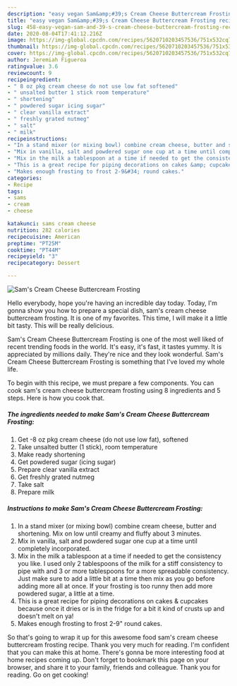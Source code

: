 ```yaml
---
description: "easy vegan Sam&amp;#39;s Cream Cheese Buttercream Frosting recipes | how to make homemade Sam&amp;#39;s Cream Cheese Buttercream Frosting"
title: "easy vegan Sam&amp;#39;s Cream Cheese Buttercream Frosting recipes | how to make homemade Sam&amp;#39;s Cream Cheese Buttercream Frosting"
slug: 458-easy-vegan-sam-and-39-s-cream-cheese-buttercream-frosting-recipes-how-to-make-homemade-sam-and-39-s-cream-cheese-buttercream-frosting
date: 2020-08-04T17:41:12.216Z
image: https://img-global.cpcdn.com/recipes/5620710203457536/751x532cq70/sams-cream-cheese-buttercream-frosting-recipe-main-photo.jpg
thumbnail: https://img-global.cpcdn.com/recipes/5620710203457536/751x532cq70/sams-cream-cheese-buttercream-frosting-recipe-main-photo.jpg
cover: https://img-global.cpcdn.com/recipes/5620710203457536/751x532cq70/sams-cream-cheese-buttercream-frosting-recipe-main-photo.jpg
author: Jeremiah Figueroa
ratingvalue: 3.6
reviewcount: 9
recipeingredient:
- " 8 oz pkg cream cheese do not use low fat softened"
- " unsalted butter 1 stick room temperature"
- " shortening"
- " powdered sugar icing sugar"
- " clear vanilla extract"
- " freshly grated nutmeg"
- " salt"
- " milk"
recipeinstructions:
- "In a stand mixer (or mixing bowl) combine cream cheese, butter and shortening. Mix on low until creamy and fluffy about 3 minutes."
- "Mix in vanilla, salt and powdered sugar one cup at a time until completely incorporated."
- "Mix in the milk a tablespoon at a time if needed to get the consistency you like. I used only 2 tablespoons of the milk for a stiff consistency to pipe with and 3 or more tablespoons for a more spreadable consistency.  Just make sure to add a little bit at a time then mix as you go before adding more all at once. If your frosting is too runny then add more powdered sugar, a little at a time."
- "This is a great recipe for piping decorations on cakes &amp; cupcakes because once it dries or is in the fridge for a bit it kind of crusts up and doesn&#39;t melt on ya!"
- "Makes enough frosting to frost 2-9&#34; round cakes."
categories:
- Recipe
tags:
- sams
- cream
- cheese

katakunci: sams cream cheese 
nutrition: 282 calories
recipecuisine: American
preptime: "PT25M"
cooktime: "PT44M"
recipeyield: "3"
recipecategory: Dessert

---
```



![Sam&#39;s Cream Cheese Buttercream Frosting](https://img-global.cpcdn.com/recipes/5620710203457536/751x532cq70/sams-cream-cheese-buttercream-frosting-recipe-main-photo.jpg)

Hello everybody, hope you're having an incredible day today. Today, I'm gonna show you how to prepare a special dish, sam&#39;s cream cheese buttercream frosting. It is one of my favorites. This time, I will make it a little bit tasty. This will be really delicious.



Sam&#39;s Cream Cheese Buttercream Frosting is one of the most well liked of recent trending foods in the world. It's easy, it's fast, it tastes yummy. It is appreciated by millions daily. They're nice and they look wonderful. Sam&#39;s Cream Cheese Buttercream Frosting is something that I've loved my whole life.


To begin with this recipe, we must prepare a few components. You can cook sam&#39;s cream cheese buttercream frosting using 8 ingredients and 5 steps. Here is how you cook that.

<!--inarticleads1-->

##### The ingredients needed to make Sam&#39;s Cream Cheese Buttercream Frosting:

1. Get  -8 oz pkg cream cheese (do not use low fat), softened
1. Take  unsalted butter (1 stick), room temperature
1. Make ready  shortening
1. Get  powdered sugar (icing sugar)
1. Prepare  clear vanilla extract
1. Get  freshly grated nutmeg
1. Take  salt
1. Prepare  milk




<!--inarticleads2-->

##### Instructions to make Sam&#39;s Cream Cheese Buttercream Frosting:

1. In a stand mixer (or mixing bowl) combine cream cheese, butter and shortening. Mix on low until creamy and fluffy about 3 minutes.
1. Mix in vanilla, salt and powdered sugar one cup at a time until completely incorporated.
1. Mix in the milk a tablespoon at a time if needed to get the consistency you like. I used only 2 tablespoons of the milk for a stiff consistency to pipe with and 3 or more tablespoons for a more spreadable consistency.  Just make sure to add a little bit at a time then mix as you go before adding more all at once. If your frosting is too runny then add more powdered sugar, a little at a time.
1. This is a great recipe for piping decorations on cakes &amp; cupcakes because once it dries or is in the fridge for a bit it kind of crusts up and doesn&#39;t melt on ya!
1. Makes enough frosting to frost 2-9&#34; round cakes.




So that's going to wrap it up for this awesome food sam&#39;s cream cheese buttercream frosting recipe. Thank you very much for reading. I'm confident that you can make this at home. There's gonna be more interesting food at home recipes coming up. Don't forget to bookmark this page on your browser, and share it to your family, friends and colleague. Thank you for reading. Go on get cooking!
